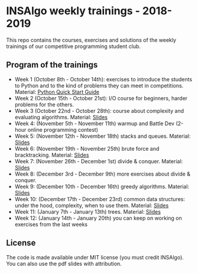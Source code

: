 INSAlgo weekly trainings - 2018-2019
===

This repo contains the courses, exercises and solutions of the weekly trainings of our competitive programming student club.

## Program of the trainings

 - Week 1 (October 8th - October 14th): exercises to introduce the students to Python and to the kind of problems they can meet in competitions. Material: [Python Quick Start Guide](python_quickstart.pdf)
 - Week 2 (October 15th - October 21st): I/O course for beginners, harder problems for the others.
 - Week 3 (October 22nd - October 28th): course about complexity and evaluating algorithms. Material: [Slides](W03_oct22_oct28/complexity-slides.pdf)
 - Week 4: (November 5th - November 11th) warmup and Battle Dev (2-hour online programming contest)
 - Week 5: (November 12th - November 18th) stacks and queues. Material: [Slides](W05_nov12_nov18/stacks_and_queues.pdf)
 - Week 6: (November 19th - November 25th) brute force and bracktracking. Material: [Slides](W06_nov19_nov25/Brute_force_and_backtracking.pdf)
 - Week 7: (November 26th - December 1st) divide & conquer. Material: [Slides](W07_nov26_dec2/Divide_and_Conquer.pdf)
 - Week 8: (December 3rd - December 9th) more exercises about divide & conquer.
 - Week 9: (December 10th - December 16th) greedy algorithms. Material: [Slides](W09_dec10_dec16/Greedy.pdf)
 - Week 10: (December 17th - December 23rd) common data structures: under the hood, complexity, when to use them. Material: [Slides](W10_dec17_dec23/DataStructures.pdf)
 - Week 11: (January 7th - January 13th) trees. Material: [Slides](W11_jan7_jan_13/trees.pdf)
 - Week 12: (January 14th - January 20th) you can keep on working on exercises from the last weeks

## License

The code is made available under MIT license (you must credit INSAlgo). You can also use the pdf slides with attribution.
